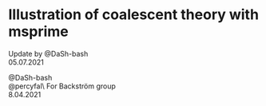 # Illustration of coalescent theory with msprime

Update by @DaSh-bash\
05.07.2021



@DaSh-bash\
@percyfal\ 
For Backström group\
8.04.2021
